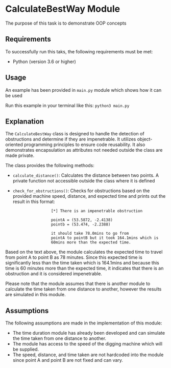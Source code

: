 # CalculateBestWay Module

The purpose of this task is to demonstrate OOP concepts

## Requirements

To successfully run this taks, the following requirements must be met:

- Python (version 3.6 or higher)

## Usage

An example has been provided in `main.py` module which shows how it can be used

Run this example in your terminal like this: `python3 main.py`


## Explanation

The `CalculateBestWay` class is designed to handle the detection of obstructions and determine if they are impenetrable. It utilizes object-oriented programming principles to ensure code reusability. It also demonstrates encapsulation as attributes not needed outside the class are made private.

The class provides the following methods:

- `calculate_distance()`: Calculates the distance between two points. A private function not accessible outside the class where it is defined

-  `check_for_obstructions()`: Checks for obstructions based on the provided machine speed, distance, and expected time and prints out the result in this format:

```
                    [*] There is an impenetrable obstruction

                    pointA = (53.5872, -2.4138)
                    pointb = (53.474, -2.2388)

                    it should take 78.0mins to go from
                    pointA to pointB but it took 164.1mins which is 
                    60mins more than the expected time.
```
Based on the text above, the module calculates the expected time to travel from point A to point B as 78 minutes. Since this expected time is significantly less than the time taken which is 164.1mins and because this time is 60 minutes more than the expected time, it indicates that there is an obstruction and it is considered impenetrable.

Please note that the module assumes that there is another module to calculate the time taken from one distance to another, however the results are simulated in this module.

## Assumptions

The following assumptions are made in the implementation of this module:

- The time duration module has already been developed and can simulate the time taken from one distance to another.
- The module has access to the speed of the digging machine which will be supplied.
- The speed, distance, and time taken are not hardcoded into the module since point A and point B are not fixed and can vary.

